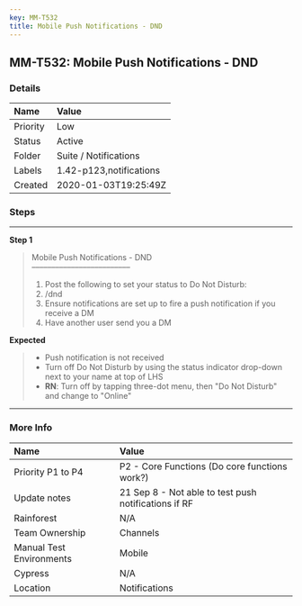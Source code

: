 ```yaml
---
key: MM-T532
title: Mobile Push Notifications - DND
---
```


## MM-T532: Mobile Push Notifications - DND

### Details

| Name     | Value                   |
| :------- | :---------------------- |
| Priority | Low                     |
| Status   | Active                  |
| Folder   | Suite / Notifications   |
| Labels   | 1.42-p123,notifications |
| Created  | 2020-01-03T19:25:49Z    |

### Steps

<hr/>

**Step 1**

> <article>Mobile Push Notifications - DND<br>–––––––––––––––––––––––––<ol><li>Post the following to set your status to Do Not Disturb:</li><li>/dnd</li><li> Ensure notifications are set up to fire a push notification if you receive a DM</li><li>Have another user send you a DM</li></ol></article>

**Expected**

> <article><ul><li>Push notification is not received</li><li>Turn off Do Not Disturb by using the status indicator drop-down next to your name at top of LHS</li><li><strong>RN</strong>: Turn off by tapping three-dot menu, then "Do Not Disturb" and change to "Online"</li></ul></article>

<hr/>

### More Info

| Name                     | Value                                                |
| :----------------------- | :--------------------------------------------------- |
| Priority P1 to P4        | P2 - Core Functions (Do core functions work?)        |
| Update notes             | 21 Sep 8 - Not able to test push notifications if RF |
| Rainforest               | N/A                                                  |
| Team Ownership           | Channels                                             |
| Manual Test Environments | Mobile                                               |
| Cypress                  | N/A                                                  |
| Location                 | Notifications                                        |
